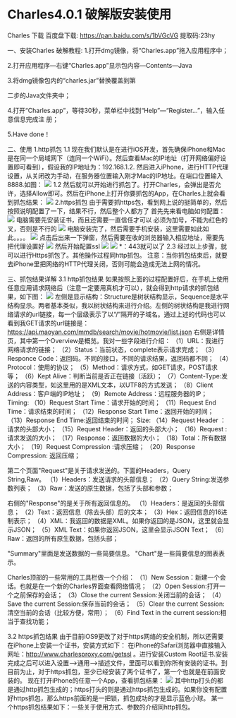 # Charles4.0.1 破解版安装使用

Charles 下载
百度盘下载: https://pan.baidu.com/s/1bVGcVG
提取码:23hy
 
一、安装Charles
破解教程:
1.打开dmg镜像，将“Charles.app”拖入应用程序中；

2.打开应用程序—右键“Charles.app”显示包内容—Contents—Java

3.将dmg镜像包内的“charles.jar”替换覆盖到第

二步的Java文件夹中；

4.打开“Charles.app”，等待30秒，菜单栏中找到“Help”—“Register…”，输入任意信息完成注
册；

5.Have done！

二、使用
1.http抓包
1.1 现在我们默认是在进行iOS开发，首先确保iPhone和Mac是在同一个局域网下（连同一个WiFi）。然后查看Mac的IP地址（打开网络偏好设置即可看到），假设我的IP地址为：192.168.1.2. 然后进入iPhone，进行HTTP代理设置，从关闭改为手动，在服务器位置输入刚才Mac的IP地址。在端口位置输入8888.如图：
 ![](media/15143749854219/15143750338495.jpg)
1.2 然后就可以开始进行抓包了。打开Charles，会弹出是否允许，选择Allow即可。然后在iPhone上打开你要抓包的App，在Charles上就会看到抓包结果：
![](media/15143749854219/15143750460135.jpg)
2.https抓包
由于需要抓https包，看到网上说的挺简单的，然后按照说明配置了一下，结果不行，然后整个人都方了
首先先来看电脑如何配置：
![](media/15143749854219/15143750643800.jpg)
电脑需要先安装证书，而且还需要一直信任才可以
必须为加号，不能为红色的叉，否则是不行的
![](media/15143749854219/15143750775958.jpg)
电脑安装完了，然后需要手机安装，这里需要如此如此。。。。
![](media/15143749854219/15143750911171.jpg)
点击后出来一下弹窗，然后需要在收的浏览器输入相应地址，需要先把代理设置好
![](media/15143749854219/15143750991485.jpg)
然后开始配置ssl
![](media/15143749854219/15143751175015.jpg)
![](media/15143749854219/15143751228951.jpg)
*：443就可以了
2.3 经过以上步骤，就可以进行Https抓包了。其他操作过程同http抓包。
注意：当你抓包结束后，就要去iPhone里把网络的HTTP代理关闭，否则可能会造成无法上网的情况。

三、抓包结果详解
3.1 http抓包结果
如果按照上面的过程配置好后，在手机上使用任意应用请求网络后（注意一定要用真机才可以），就会得到http请求的抓包结果，如下图：
 ![](media/15143749854219/15143751397699.jpg)
左侧是显示结构：Structure是树状结构显示，Sequence是水平结构显示。两者基本类似，我以树状结构来进行介绍。左侧的树状结构是我进行网络请求的url链接，每一个层级表示了以“/”隔开的子域名。通过上述的代码也可以看到我GET请求的url链接是：
https://api.maoyan.com/mmdb/search/movie/hotmovie/list.json
右侧是详情页，其中第一个Overview是概览。我对一些字段进行介绍：
（1）URL：我进行网络请求的链接；
（2）Status：当前状态，complete表示请求完成；
（3）Responce Code：返回码。不同的接口，不同的请求结果，返回码都不同；
（4）Protocol：使用的协议；
（5）Method：请求方式，如GET请求，POST请求等；
（6）Kept Alive：判断当前是否正在链接（活跃）；
（7）Content-Type:发送的内容类型，如这里用的是XML文本，以UTF8的方式发送；
（8）Client Address：客户端的IP地址；
（9）Remote Address：远程服务器的IP；
Timing:
（10）Request Start Time：请求开始的时间；
（11）Request End Time：请求结束的时间；
（12）Response Start Time：返回开始的时间；
（13）Response End Time:返回结束的时间；
Size:
（14）Request Header ：请求的头部大小；
（15）Request Header：返回的头部大小；
（16）Request : 请求发送的大小；
（17）Response：返回数据的大小；
（18）Total：所有数据大小；
（19）Request Compression :请求压缩；
（20）Response Compression: 返回压缩；

第二个页面"Request"是关于请求发送的。下面的Headers，Query String,Raw。
（1）Headers：发送请求的头部信息；
（2）Query String:发送参数列表；
（3）Raw：发送的原生数据，包括了头部和参数；

右侧的"Response"的是关于所有返回信息的。
（1）Headers：是返回的头部信息；
（2）Text：返回信息（除去头部）后的文本；
（3）Hex：返回信息的16进制表示；
（4）XML：我返回的数据是XML。如果你返回的是JSON，这里就会显示JSON；
（5）XML Text：如果你返回JSON，这里会显示JSON Text；
（6）Raw：返回的所有原生数据，包括头部；

"Summary"里面是发送数据的一些简要信息。
"Chart"是一些简要信息的图表表示。

Charles顶部的一些常用的工具栏做一个介绍：
（1）New Session：新建一个会话。也就是在一个新的Charles界面查看网络情况；
（2）Open Session:打开一个之前保存的会话；
（3）Close the current Session:关闭当前的会话；
（4）Save the current Session:保存当前的会话；
（5）Clear the current Session:清空当前的会话（比较方便，常用）；
（6）Find Text in the current session:相当于查找功能；

3.2 https抓包结果
由于目前iOS9更改了对于https网络的安全机制，所以还需要在iPhone上安装一个证书，安装方式如下：
在iPhone的Safari浏览器中直接输入网址：http://www.charlesproxy.com/getssl 。进行安装Custom Root证书.安装完成之后可以进入设置-->通用-->描述文件，里面可以看到你所有安装的证书。到目前为止，对于https抓包，至少已经安装了两个证书了，第一个也就是在前面安装的。
现在打开iPhone的任意一个App，查看抓包结果：
 ![](media/15143749854219/15143751572175.jpg)
其中http打头的都是通过http抓包生成的；https打头的则是通过https抓包生成的。如果你没有配置好https抓包，那么https前面的是一把锁，抓包成功的才是显示蓝色小球。
某一个https抓包结果如下：一些关于使用方式、参数的介绍同http抓包。


